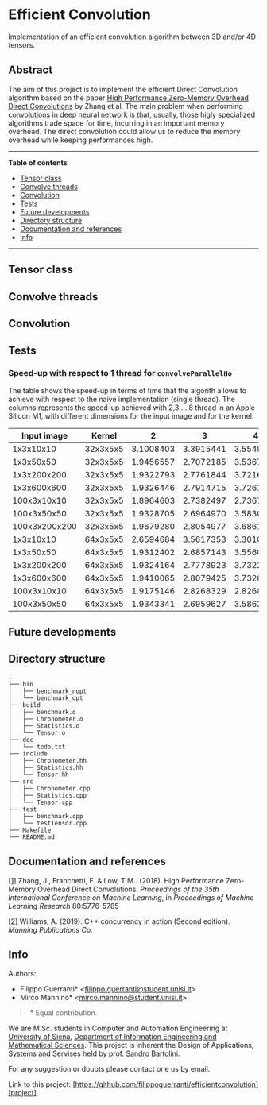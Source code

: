 # Efficient Convolution
Implementation of an efficient convolution algorithm between 3D and/or 4D tensors.

## Abstract
The aim of this project is to implement the efficient Direct Convolution algorithm based on the paper [High Performance Zero-Memory Overhead Direct Convolutions][main-paper] by Zhang et al.
The main problem when performing convolutions in deep neural network is that, usually, those higly specialized algorithms trade space for time, incurring in an important memory overhead. The direct convolution could allow us to reduce the memory overhead while keeping performances high.


---
**Table of contents**

* [Tensor class](#tensor-class)
* [Convolve threads](#convolve-threads)
* [Convolution](#convolution)
* [Tests](#tests)
* [Future developments](#future-developments)
* [Directory structure](#directory-structure)
* [Documentation and references](#documentation-and-references)
* [Info](#info)

---

## Tensor class

## Convolve threads

## Convolution

## Tests

### Speed-up with respect to 1 thread for `convolveParallelHo`

The table shows the speed-up in terms of time that the algorith allows to achieve with respect to the naive implementation (single thread).
The columns represents the speed-up achieved with 2,3,...,8 thread in an Apple Silicon M1, with different dimensions for the input image and for the kernel.

| Input image   | Kernel   |     2     |     3     |     4     |     5     |     6     |     7     |     8     |
|---------------|----------|:---------:|:---------:|:---------:|:---------:|:---------:|:---------:|:---------:|
| 1x3x10x10     | 32x3x5x5 | 3.1008403 | 3.3915441 | 3.5549133 | 3.9171975 | 3.2829181 | 3.7653061 | 3.8437500 |
| 1x3x50x50     | 32x3x5x5 | 1.9456557 | 2.7072185 | 3.5367457 | 2.9330250 | 3.3124417 | 3.7365597 | 4.2070599 |
| 1x3x200x200   | 32x3x5x5 | 1.9322793 | 2.7761844 | 3.7216983 | 3.9267366 | 4.1905258 | 4.6358473 | 4.8186600 |
| 1x3x600x600   | 32x3x5x5 | 1.9326446 | 2.7914715 | 3.7261775 | 4.0380422 | 4.3352154 | 4.6780569 | 4.8617349 |
| 100x3x10x10   | 32x3x5x5 | 1.8964603 | 2.7382497 | 2.7367169 | 2.7963298 | 3.3518254 | 3.3156437 | 3.3070462 |
| 100x3x50x50   | 32x3x5x5 | 1.9328705 | 2.6964970 | 3.5830416 | 3.7938718 | 4.3005585 | 4.5927053 | 4.9176219 |
| 100x3x200x200 | 32x3x5x5 | 1.9679280 | 2.8054977 | 3.6861781 | 4.0198475 | 4.3909035 | 4.7371933 | 4.9570360 |
| 1x3x10x10     | 64x3x5x5 | 2.6594684 | 3.5617353 | 3.3010309 | 3.1988012 | 4.4287690 | 4.1638492 | 4.4971910 |
| 1x3x50x50     | 64x3x5x5 | 1.9312402 | 2.6857143 | 3.5560075 | 2.8283253 | 3.3241124 | 3.7305169 | 4.3058737 |
| 1x3x200x200   | 64x3x5x5 | 1.9324164 | 2.7778923 | 3.7322537 | 3.9953191 | 4.3397600 | 4.6645711 | 4.8468604 |
| 1x3x600x600   | 64x3x5x5 | 1.9410065 | 2.8079425 | 3.7326643 | 3.9491131 | 4.2610677 | 4.3410606 | 4.9740932 |
| 100x3x10x10   | 64x3x5x5 | 1.9175146 | 2.8268329 | 2.8268329 | 2.8487339 | 3.4202257 | 3.5204624 | 3.4878825 |
| 100x3x50x50   | 64x3x5x5 | 1.9343341 | 2.6959627 | 3.5862344 | 3.8268883 | 4.3338427 | 4.6194773 | 4.9430258 |

## Future developments

## Directory structure

```
.
├── bin
│   ├── benchmark_nopt
│   └── benchmark_opt
├── build
│   ├── benchmark.o
│   ├── Chronometer.o
│   ├── Statistics.o
│   └── Tensor.o
├── doc
│   └── todo.txt
├── include
│   ├── Chronometer.hh
│   ├── Statistics.hh
│   └── Tensor.hh
├── src
│   ├── Chronometer.cpp
│   ├── Statistics.cpp
│   └── Tensor.cpp
├── test
│   ├── benchmark.cpp
│   └── testTensor.cpp
├── Makefile
└── README.md
```

## Documentation and references

[\[1\]][main-paper] Zhang, J., Franchetti, F. &amp; Low, T.M.. (2018). High Performance Zero-Memory Overhead Direct Convolutions. *Proceedings of the 35th International Conference on Machine Learning*, in *Proceedings of Machine Learning Research* 80:5776-5785

[\[2\]][concurrency-book] Williams, A. (2019). C++ concurrency in action (Second edition). *Manning Publications Co.*


## Info

Authors: 

- Filippo Guerranti* \<filippo.guerranti@student.unisi.it\>
- Mirco Mannino* \<mirco.mannino@student.unisi.it\>

> \* Equal contribution.

We are M.Sc. students in Computer and Automation Engineering at [University of Siena][unisi], [Department of Information Engineering and Mathematical Sciences][diism]. This project is inherent the Design of Applications, Systems and Servises held by prof. [Sandro Bartolini][bartolini].

For any suggestion or doubts please contact one us by email.

Link to this project: [https://github.com/filippoguerranti/efficientconvolution][project]



[main-paper]: http://proceedings.mlr.press/v80/zhang18d/zhang18d.pdf
[concurrency-book]: https://www.manning.com/books/c-plus-plus-concurrency-in-action-second-edition

[project]: https://github.com/filippoguerranti/efficientconvolution
[unisi]: https://www.unisi.it/
[diism]: https://www.diism.unisi.it/it
[bartolini]: http://frankie.dii.unisi.it/sandroHome/
